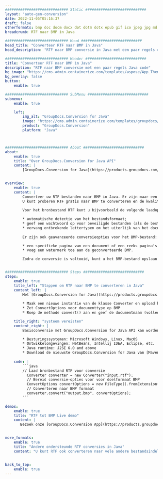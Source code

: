 ```yaml
---
############################# Static ############################
layout: "auto-gen-conversion"
date: 2022-11-05T05:16:37
draft: false
otherformats: bmp doc docm docx dot dotm dotx epub gif ico jpeg jpg md odt ott pdf png psd rtf tex tif tiff txt xps
breadcrumb: RTF naar BMP in Java

############################# Head ############################
head_title: "Converteer RTF naar BMP in Java"
head_description: "RTF naar BMP conversie in Java met een paar regels code. Converteer meer dan 160 bestandsindelingen met de GroupDocs-documentconversie-API voor Java"

############################# Header ############################
title: "Converteer RTF naar BMP in Java"
description: "RTF naar BMP conversie met een paar regels Java code"
bg_image: "https://cms.admin.containerize.com/templates/aspose/App_Themes/V3/images/bg/header1.png"
bg_overlay: false
button:
    enable: true

############################# SubMenu ############################
submenu:
    enable: true

    left:
        img_alt: "GroupDocs.Conversion for Java"
        image: "https://cms.admin.containerize.com/templates/groupdocs/images/product-logos/90x90-noborder/groupdocs-conversion-java.png"
        product: "GroupDocs.Conversion"
        platform: "Java"



############################# About ############################
about:
    enable: true
    title: "Over GroupDocs.Conversion for Java API"
    content: |
        [GroupDocs.Conversion for Java](https://products.groupdocs.com/conversion/java/) is een geavanceerde conversie-API voor bestandsindelingen voor het converteren tussen populaire afbeeldings- en documentindelingen zoals Microsoft Office, OpenDocument, PDF, HTML, e-mail, CAD. en nog veel meer met slechts een paar regels code. De native API detecteert automatisch de formaten van de originele documenten en biedt veel opties voor het aanpassen van de geconverteerde documenten. Naast de functie om informatie uit een document te extraheren, ondersteunt het standaard ook het cachen van de conversieresultaten naar de lokale schijf. Elk type cacheopslag kan echter worden ondersteund door de juiste interfaces te implementeren - Amazon S3, Dropbox, Google Drive, Windows Azure, Reddis of andere.
    

overview:
    enable: true
    content: |
        Converteer uw RTF bestanden naar BMP in Java. Er zijn maar een paar regels Java code nodig op elk platform naar keuze, zoals Windows, Linux, macOS.
        U kunt proberen RTF gratis naar BMP te converteren en de kwaliteit van de conversieresultaten te evalueren. Naast eenvoudige scripts voor bestandsconversie, kunt u meer geavanceerde opties proberen voor het laden van het RTF-bronbestand en het opslaan van de BMP-uitvoer. 
        
        Voor het bronbestand RTF kunt u bijvoorbeeld de volgende laadopties gebruiken:

        * automatische detectie van het bestandsformaat;
        * geef een wachtwoord op voor beveiligde bestanden (als de bestandsindeling dit ondersteunt);
        * vervang ontbrekende lettertypen om het uiterlijk van het document te behouden.
        
        Er zijn ook geavanceerde conversieopties voor het BMP-bestand:

        * een specifieke pagina van een document of een reeks pagina's converteren;
        * voeg een watermerk toe aan de geconverteerde BMP.

        Zodra de conversie is voltooid, kunt u het BMP-bestand opslaan in uw lokale bestandspad of in opslag van derden, zoals FTP, Amazon S3, Google Drive, Dropbox enz. Let op - om RTF te converteren tot BMP, hoeft u geen extra software te installeren, zoals MS Office, Open Office, Adobe Acrobat Reader etc.


############################# Steps ############################
steps:
    enable: true
    title_left: "Stappen om RTF naar BMP te converteren in Java"
    content_left: |
        Met [GroupDocs.Conversion for Java](https://products.groupdocs.com/conversion/java/) kunnen ontwikkelaars het RTF-bestand eenvoudig converteren naar BMP met een paar regels code.
        
        * Maak een nieuwe instantie van de klasse Converter en upload het bestand RTF met het volledige pad
        * Zet ConvertOptions voor documenttype op BMP
        * Roep de methode convert() aan en geef de documentnaam (volledig pad) en formaat (BMP) door als parameter

    title_right: "systeem vereisten"
    content_right: |
        Basisconversie met GroupDocs.Conversion for Java API kan worden gedaan met slechts een paar regels code. Onze API's worden ondersteund op alle belangrijke platforms en besturingssystemen. Voordat u de onderstaande code uitvoert, moet u ervoor zorgen dat de volgende vereisten op uw systeem zijn geïnstalleerd.

        * Besturingssystemen: Microsoft Windows, Linux, MacOS
        * Ontwikkelomgevingen: NetBeans, Intellij IDEA, Eclipse, etc.
        * Java runtime: J2SE 6.0 and above
        * Download de nieuwste GroupDocs.Conversion for Java van [Maven](https://repository.groupdocs.com/webapp/#/artifacts/browse/tree/General/repo/com/groupdocs/groupdocs-conversion)
         
    code: |
        ```java    
        // Laad bronbestand RTF voor conversie
          Converter converter = new Converter("input.rtf");
          // Bereid conversie-opties voor voor doelformaat BMP
          ConvertOptions convertOptions = new FileType().fromExtension("bmp").getConvertOptions();
          // Converteren naar BMP formaat
          converter.convert("output.bmp", convertOptions);
        ```

demos:
    enable: true
    title: "RTF tot BMP Live demo"
    content: |
       Bezoek onze [GroupDocs.Conversion App](https://products.groupdocs.app/conversion/family) website en probeer RTF naar BMP conversie nu. De gratis demo heeft de volgende voordelen:
          

more_formats:
    enable: true
    title: "Andere ondersteunde RTF conversies in Java"
    content: "U kunt RTF ook converteren naar vele andere bestandsindelingen. Zie de lijst hieronder."
       
       
back_to_top:
    enable: true
---
```

